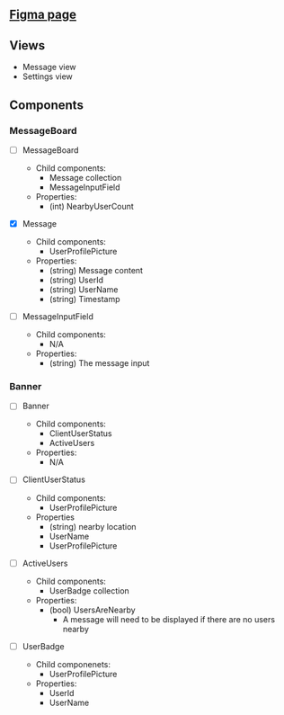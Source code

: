 ## [Figma page](https://www.figma.com/file/2mvddKeA4XMODdCidYkDid/Proximity-Chat-App?type=design&node-id=0%3A1&mode=design&t=V5A9MVRhlmdxGH0M-1)
## Views
* Message view 
* Settings view

## Components

### MessageBoard

- [ ] MessageBoard
    * Child components: 
        * Message collection
        * MessageInputField
    * Properties:
        * (int) NearbyUserCount

- [x] Message
    * Child components:
        * UserProfilePicture
    * Properties:
        * (string) Message content
        * (string) UserId
        * (string) UserName
        * (string) Timestamp

- [ ] MessageInputField
    * Child components:
        * N/A
    * Properties:
        * (string) The message input

### Banner

- [ ] Banner
    * Child components:
        * ClientUserStatus
        * ActiveUsers
    * Properties:
        * N/A

- [ ] ClientUserStatus 
    * Child components:
        * UserProfilePicture
    * Properties
        * (string) nearby location
        * UserName
        * UserProfilePicture

- [ ] ActiveUsers
    * Child components:
        * UserBadge collection
    * Properties:
        * (bool) UsersAreNearby
            * A message will need to be displayed if there are no users nearby

- [ ] UserBadge
    * Child componenets:
        * UserProfilePicture
    * Properties:
        * UserId
        * UserName

